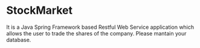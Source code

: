 # StockMarket
It is a Java Spring Framework based Restful Web Service application which allows the user to trade the shares of the company.
Please mantain your database.
